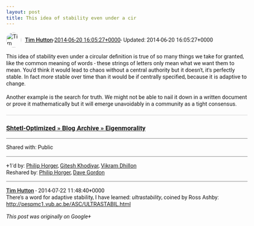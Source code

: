 ```yaml
---
layout: post
title: This idea of stability even under a cir
---
```


<html><head><meta charset="utf-8"><title>This idea of stability even under a circular definition is true of so many th...</title><style>body {font: 11pt Roboto, Arial, sans-serif; max-width: 640px; margin: 24px;}.author-photo {border-radius: 50%; margin-right: 10px; width: 40px;}.author {font-weight: 500;}.main-content {margin: 15px 0 15px;}.post-title {font-weight: bold;}.location {display: block; margin-top: 15px;}.location img {float: left; margin-right: 5px; width: 20px;}.media-link {display: inline-block; max-width: 100%; vertical-align: top;}.media-link p {margin-top: 5px; max-height: 4em; overflow: scroll;}.media {max-height: 100vh; max-width: 100%;}.video-placeholder {background: black; display: flex; height: 300px; max-width: 100%; width: 640px;}.play-icon {border-bottom: 30px solid transparent; border-left: 50px solid white; border-top: 30px solid transparent; color: white; margin: auto;}.album {max-height: 800px; overflow: scroll; width: calc(100vw - 48px);}.album .media-link {margin-right: 5px; max-width: 250px;}.album .media {max-height: 250px;}.link-embed {border-top: 1px solid lightgrey; display: block; margin-top: 20px;}.link-embed img {max-width: 100%;}.inline-link-embed {display: block;}.inline-link-embed img {vertical-align: middle;}.link-title {display: inline-block; font-size: medium; font-weight: 300; padding-left: 1em;}.reshare-attribution {display: block; font-weight: bold; margin-bottom: 10px;}.poll-image {margin-bottom: 5px; max-height: 300px; max-width: 500px;}.poll-choice {align-items: center; display: flex; margin-bottom: 5px; max-width: 500px;}.poll-choice-percentage {background-color: lightblue; height: 100%; left: 0; position: absolute; z-index: -1;}.poll-choice-selected {margin-right: 5px;}.poll-choice-results {border: 1px solid lightgray; border-radius: 5px; display: flex; line-height: 40px; overflow: hidden; padding: 0 8px; position: relative;}.poll-choice-results, .poll-choice-description {flex-grow: 1; margin-right: 10px;}.poll-choice-image {width: 100%;}.poll-choice-image, .poll-choice-image img {max-height: 40px; max-width: 100px;}.poll-choice-votes {max-height: 100px; overflow: auto;}.plus-entity-embed {color: black; display: block; text-decoration: none;}.plus-entity-embed-cover-photo {max-height: 300px; max-width: 100%;}.plus-entity-embed-info {padding: 0 1em 1em;}.plus-entity-embed-info h2 {font-weight: 500; margin: 10px 0;}.plus-entity-embed-info p {font-size: small; margin: 0;}.collection-owner-avatar {border-radius: 50%; border: 2px solid white; height: 40px; margin-top: -22px;}.visibility {padding: 1em 0; border-top: 1px solid grey;}.post-activity {padding: 1em 0; border-top: 1px solid grey;}.comments {border-top: 1px solid gray; padding-top: 1em;}.comment + .comment {margin-top: 1em;}.comment .media-link, .comment .inline-link-embed {margin-top: 5px;}</style></head><body><div style="margin-bottom:1em;"><div style="display:flex; align-items:center"><img class="author-photo" src="https://lh4.googleusercontent.com/-epo4ZZKNqEw/AAAAAAAAAAI/AAAAAAAAVSU/qu3LpcHEnoQ/s64-c/photo.jpg" alt="Tim Hutton"><a href="https://plus.google.com/+TimHutton" target="_blank" class="author">Tim Hutton</a> - <a target="_blank" href="https://plus.google.com/+TimHutton/posts/XZrHXaBoybr">2014-06-20 16:05:27+0000</a><span> - Updated: 2014-06-20 16:05:27+0000</span></div><div class="main-content">This idea of stability even under a circular definition is true of so many things we take for granted, like the common meaning of words - these strings of letters only mean what we want them to mean. You&#39;d think it would lead to chaos without a central authority but it doesn&#39;t, it&#39;s perfectly stable. In fact <i>more</i> stable over time than it would be if centrally specified, because it is adaptive to change.<br><br>Another example is the search for truth. We might not be able to nail it down in a written document or prove it mathematically but it will emerge unavoidably in a community as a tight consensus.</div><a href="http://www.scottaaronson.com/blog/?p=1820" target="_blank" class="link-embed"><h3>Shtetl-Optimized  » Blog Archive   » Eigenmorality</h3></a></div><div class="visibility">Shared with: Public</div><div class="post-activity"><div class="plus-oners">+1'd by: <a href="https://plus.google.com/+PhilipHorger">Philip Horger</a>, <a href="https://plus.google.com/105882661687265231815">Gitesh Khodiyar</a>, <a href="https://plus.google.com/108964077696785855775">Vikram Dhillon</a></div><div class="resharers">Reshared by: <a href="https://plus.google.com/+PhilipHorger">Philip Horger</a>, <a href="https://plus.google.com/+DaveGordon0">Dave Gordon</a></div></div><div class="comments"><div class="comment"><a target="_blank" href="https://plus.google.com/+TimHutton" class="author">Tim Hutton</a><span class="time"> - 2014-07-22 11:48:40+0000</span><div class="comment-content">There&#39;s a word for adaptive stability, I have learned: <i>ultrastability</i>, coined by Ross Ashby: <a rel="nofollow" target="_blank" href="http://pespmc1.vub.ac.be/ASC/ULTRASTABIL.html" class="ot-anchor bidi_isolate" jslog="10929; track:click" dir="ltr">http://pespmc1.vub.ac.be/ASC/ULTRASTABIL.html</a></div></div></div></body></html>

<i>This post was originally on Google+</i>